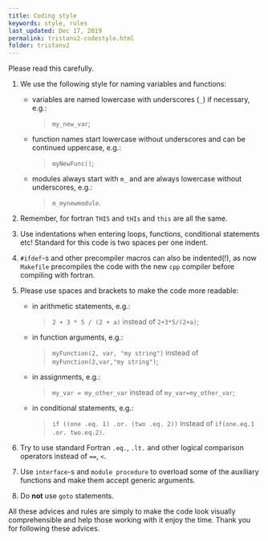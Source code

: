 ```yaml
---
title: Coding style
keywords: style, rules
last_updated: Dec 17, 2019
permalink: tristanv2-codestyle.html
folder: tristanv2
---
```


Please read this carefully.

1. We use the following style for naming variables and functions:
    * variables are named lowercase with underscores (`_`) if necessary, e.g.:
        > `my_new_var`;

    * function names start lowercase without underscores and can be continued uppercase, e.g.:
        > `myNewFunc()`;

    * modules always start with `m_` and are always lowercase without underscores, e.g.:
      > `m_mynewmodule`.

2. Remember, for fortran `THIS` and `tHIs` and `this` are all the same.
3. Use indentations when entering loops, functions, conditional statements etc! Standard for this code is two spaces per one indent.
4. `#ifdef`-s and other precompiler macros can also be indented(!), as now `Makefile` precompiles the code with the new `cpp` compiler before compiling with fortran.
5. Please use spaces and brackets to make the code more readable:
    - in arithmetic statements, e.g.:
        > `2 + 3 * 5 / (2 + a)` instead of `2+3*5/(2+a)`;

    - in function arguments, e.g.:
        > `myFunction(2, var, "my string")` instead of `myFunction(2,var,"my string")`;

    - in assignments, e.g.:
        > `my_var = my_other_var` instead of `my_var=my_other_var`;

    - in conditional statements, e.g.:
        > `if ((one .eq. 1) .or. (two .eq. 2))` instead of `if(one.eq.1 .or. two.eq.2)`.

6. Try to use standard Fortran `.eq.`, `.lt.` and other logical comparison operators instead of `==`, `<`.
7. Use `interface`-s and `module procedure` to overload some of the auxiliary functions and make them accept generic arguments.
8. Do __not__ use `goto` statements.

All these advices and rules are simply to make the code look visually comprehensible and help those working with it enjoy the time. Thank you for following these advices.
